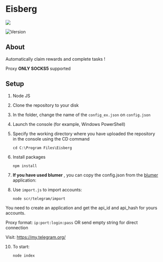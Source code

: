 # Eisberg

<p>
      <img src="https://i.ibb.co/3sHQCSp/av.jpg" >
</p>

<p >
   <img src="https://img.shields.io/badge/build-v_1.0-brightgreen?label=Version" alt="Version">
</p>


## About

Automatically claim rewards and complete tasks !

Proxy **ONLY SOCKS5**  supported

## Setup

1. Node JS
2. Clone the repository to your disk
3. In the folder, change the name of the ```config_ex.json``` on ```config.json```
4. Launch the console (for example, Windows PowerShell)
5. Specify the working directory where you have uploaded the repository in the console using the CD command
    ```
    cd C:\Program Files\Eisberg
    ```
6. Install packages
    ```
    npm install
    ```
7. **If you have used blumer** , you can copy the config.json from the [blumer](https://github.com/brodev3/blumer) application:

8. Use ```import.js``` to import accounts:
    ```
    node scr/telegram/import
    ```
You need to create an application and get the api_id and api_hash for yours accounts.

Proxy format: ```ip:port:login:pass``` OR send empty string for direct connection

Visit: https://my.telegram.org/

10. To start: 
    ```
    node index
    ```
